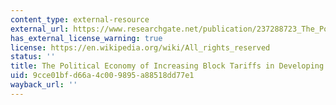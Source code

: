 ```yaml
---
content_type: external-resource
external_url: https://www.researchgate.net/publication/237288723_The_Political_Economy_of_Increasing_Block_Tariffs_in_Developing_Countries
has_external_license_warning: true
license: https://en.wikipedia.org/wiki/All_rights_reserved
status: ''
title: The Political Economy of Increasing Block Tariffs in Developing Countries
uid: 9cce01bf-d66a-4c00-9895-a88518dd77e1
wayback_url: ''
---
```

